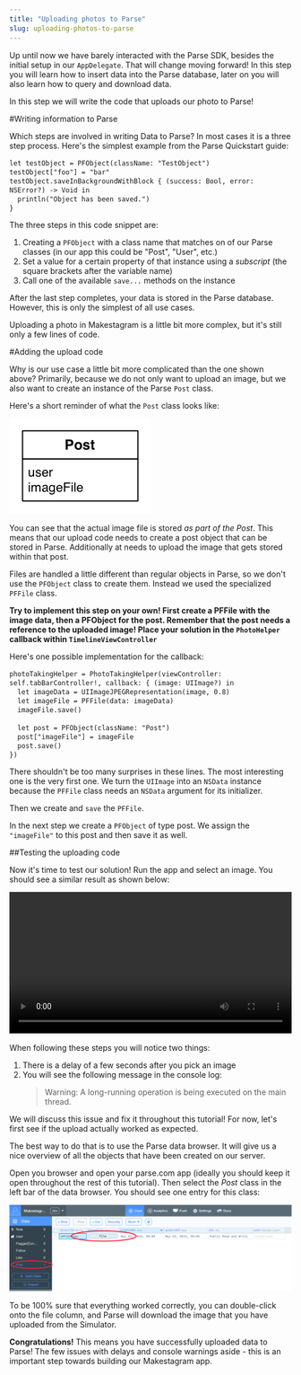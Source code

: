 ```yaml
---
title: "Uploading photos to Parse"
slug: uploading-photos-to-parse
---
```


Up until now we have barely interacted with the Parse SDK, besides the initial setup in our `AppDelegate`. That will change moving forward! In this step you will learn how to insert data into the Parse database, later on you will also learn how to query and download data.

In this step we will write the code that uploads our photo to Parse!

#Writing information to Parse

Which steps are involved in writing Data to Parse? In most cases it is a three step process. Here's the simplest example from the Parse Quickstart guide:

    let testObject = PFObject(className: "TestObject")
    testObject["foo"] = "bar"
    testObject.saveInBackgroundWithBlock { (success: Bool, error: NSError?) -> Void in
      println("Object has been saved.")
    }

The three steps in this code snippet are:

1. Creating a `PFObject` with a class name that matches on of our Parse classes (in our app this could be "Post", "User", etc.)
2. Set a value for a certain property of that instance using a *subscript* (the square brackets after the variable name)
3. Call one of the available `save...` methods on the instance

After the last step completes, your data is stored in the Parse database. However, this is only the simplest of all use cases.

Uploading a photo in Makestagram is a little bit more complex, but it's still only a few lines of code.

#Adding the upload code

Why is our use case a little bit more complicated than the one shown above? Primarily, because we do not only want to upload an image, but we also want to create an instance of the Parse `Post` class.

Here's a short reminder of what the `Post` class looks like:

![image](post_model.png)

You can see that the actual image file is stored _as part of the Post_. This means that our upload code needs to create a post object that can be stored in Parse. Additionally at needs to upload the image that gets stored within that post.

Files are handled a little different than regular objects in Parse, so we don't use the `PFObject` class to create them. Instead we used the specialized `PFFile` class.

**Try to implement this step on your own! First create a PFFile with the image data, then a PFObject for the post. Remember that the post needs a reference to the uploaded image! Place your solution in the `PhotoHelper` callback within `TimelineViewController`**

<div class="solution"></div>
Here's one possible implementation for the callback:

    photoTakingHelper = PhotoTakingHelper(viewController: self.tabBarController!, callback: { (image: UIImage?) in
      let imageData = UIImageJPEGRepresentation(image, 0.8)
      let imageFile = PFFile(data: imageData)
      imageFile.save()

      let post = PFObject(className: "Post")
      post["imageFile"] = imageFile
      post.save()
    })

There shouldn't be too many surprises in these lines. The most interesting one is the very first one. We turn the `UIImage` into an `NSData` instance because the `PFFile` class needs an `NSData` argument for its initializer.

Then we create and `save` the `PFFile`.

In the next step we create a `PFObject` of type post. We assign the `"imageFile"` to this post and then save it as well.

##Testing the uploading code

Now it's time to test our solution! Run the app and select an image. You should see a similar result as shown below:

<video width="100%" controls>
  <source src="https://s3.amazonaws.com/mgwu-misc/SA2015/PhotoUpload_Working_small.mov" type="video/mp4">
</video>

When following these steps you will notice two things:

1. There is a delay of a few seconds after you pick an image
2. You will see the following message in the console log:
   > Warning: A long-running operation is being executed on the main thread.

We will discuss this issue and fix it throughout this tutorial! For now, let's first see if the upload actually worked as expected.

The best way to do that is to use the Parse data browser. It will give us a nice overview of all the objects that have been created on our server.

Open you browser and open your parse.com app (ideally you should keep it open throughout the rest of this tutorial). Then select the _Post_ class in the left bar of the data browser. You should see one entry for this class:

![image](uploaded_post.png)

To be 100% sure that everything worked correctly, you can double-click onto the file column, and Parse will download the image that you have uploaded from the Simulator.

**Congratulations!** This means you have successfully uploaded data to Parse! The few issues with delays and console warnings aside - this is an important step towards building our Makestagram app.
